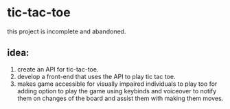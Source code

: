 # tic-tac-toe
this project is incomplete and abandoned.

## idea:
1. create an API for tic-tac-toe.
2. develop a front-end that uses the API to play tic tac toe.
3. makes game accessible for visually impaired individuals to play too for adding option to play the game using keybinds and voiceover to notify them on changes of the board and assist them with making them moves.
